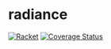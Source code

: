 # radiance

[![Racket](https://github.com/dannypsnl/radiance/actions/workflows/racket.yml/badge.svg)](https://github.com/dannypsnl/radiance/actions/workflows/racket.yml)
[![Coverage Status](https://coveralls.io/repos/github/dannypsnl/radiance/badge.svg?branch=develop)](https://coveralls.io/github/dannypsnl/radiance?branch=develop)
